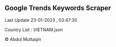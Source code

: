 

## Google Trends Keywords Scraper 
 
Last Update 23-01-2023 , 03:47:30

Country List :
VIETNAM.json



© Abdul Muttaqin 
